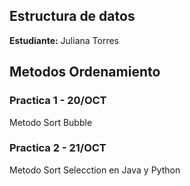 
## Estructura de datos

**Estudiante:** Juliana Torres

## Metodos Ordenamiento

### Practica 1 - 20/OCT
Metodo Sort Bubble

### Practica 2 - 21/OCT
Metodo Sort Selecction en Java y Python